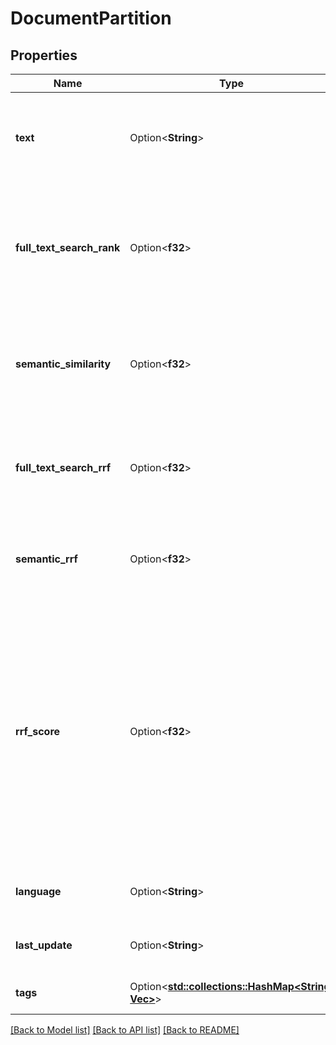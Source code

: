 # DocumentPartition

## Properties

Name | Type | Description | Notes
------------ | ------------- | ------------- | -------------
**text** | Option<**String**> | Content of the document partition, aka chunk/block of text. | [optional]
**full_text_search_rank** | Option<**f32**> | Rank value calculated from full-text search, used to determine the relevance of search results. | [optional]
**semantic_similarity** | Option<**f32**> | Represents the semantic similarity score associated with a record. | [optional]
**full_text_search_rrf** | Option<**f32**> | Reciprocal rank fusion (RRF) score specifically derived from full-text search relevance. | [optional]
**semantic_rrf** | Option<**f32**> | Reciprocal Rank Fusion (RRF) score based on semantic similarity | [optional]
**rrf_score** | Option<**f32**> | Represents the combined Reciprocal Rank Fusion (RRF) score, which integrates results from multiple ranking methods such as semantic similarity and full-text search to enhance result relevance. | [optional]
**language** | Option<**String**> | Language of partition if any. Optional. | [optional]
**last_update** | Option<**String**> | Timestamp about the file/text partition. | [optional]
**tags** | Option<[**std::collections::HashMap<String, Vec<String>>**](Vec.md)> | List of document tags | [optional]

[[Back to Model list]](../README.md#documentation-for-models) [[Back to API list]](../README.md#documentation-for-api-endpoints) [[Back to README]](../README.md)


